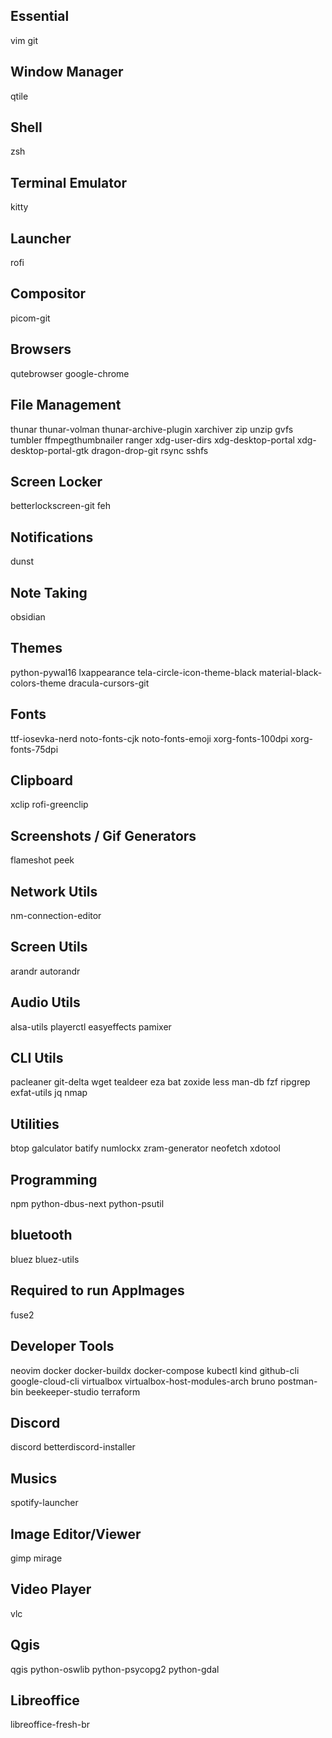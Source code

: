 ## Essential
vim
git

## Window Manager
qtile

## Shell
zsh

## Terminal Emulator
kitty

## Launcher
rofi

## Compositor
picom-git

## Browsers
qutebrowser
google-chrome

## File Management
thunar
thunar-volman
thunar-archive-plugin
xarchiver
zip
unzip
gvfs
tumbler
ffmpegthumbnailer
ranger
xdg-user-dirs
xdg-desktop-portal
xdg-desktop-portal-gtk
dragon-drop-git
rsync
sshfs

## Screen Locker
betterlockscreen-git
feh

## Notifications
dunst

## Note Taking
obsidian

## Themes
python-pywal16
lxappearance
tela-circle-icon-theme-black
material-black-colors-theme
dracula-cursors-git

## Fonts
ttf-iosevka-nerd
noto-fonts-cjk
noto-fonts-emoji
xorg-fonts-100dpi
xorg-fonts-75dpi

## Clipboard
xclip
rofi-greenclip

## Screenshots / Gif Generators
flameshot
peek

## Network Utils
nm-connection-editor

## Screen Utils
arandr
autorandr

## Audio Utils
alsa-utils
playerctl
easyeffects
pamixer

## CLI Utils
pacleaner
git-delta
wget
tealdeer
eza
bat
zoxide
less
man-db
fzf
ripgrep
exfat-utils
jq
nmap

## Utilities
btop
galculator
batify
numlockx
zram-generator
neofetch
xdotool

## Programming
npm
python-dbus-next
python-psutil

## bluetooth
bluez
bluez-utils

## Required to run AppImages
fuse2

## Developer Tools
neovim
docker
docker-buildx
docker-compose
kubectl
kind
github-cli
google-cloud-cli
virtualbox
virtualbox-host-modules-arch
bruno
postman-bin
beekeeper-studio
terraform

## Discord
discord
betterdiscord-installer

## Musics
spotify-launcher

## Image Editor/Viewer
gimp
mirage

## Video Player
vlc

## Qgis
qgis
python-oswlib
python-psycopg2
python-gdal

## Libreoffice
libreoffice-fresh-br
